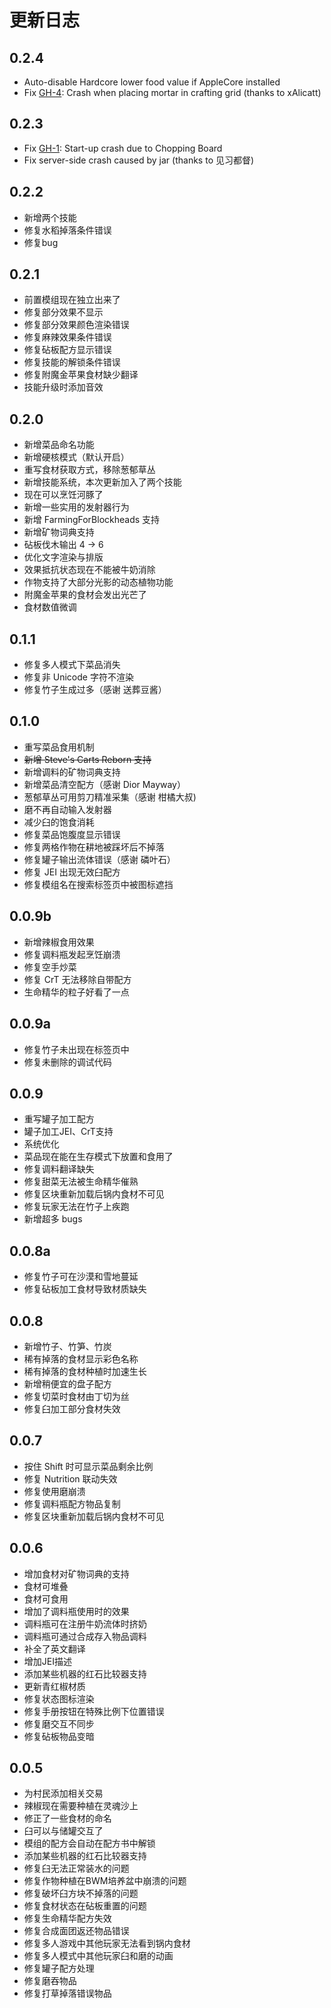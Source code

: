 # 更新日志

## 0.2.4

 - Auto-disable Hardcore lower food value if AppleCore installed
 - Fix [GH-4](https://github.com/Snownee/Cuisine/issues/4): Crash when placing mortar in crafting grid (thanks to xAlicatt)
 
## 0.2.3

 - Fix [GH-1](https://github.com/Snownee/Cuisine/issues/1): Start-up crash due to Chopping Board
 - Fix server-side crash caused by jar (thanks to 见习都督)

## 0.2.2

 - 新增两个技能
 - 修复水稻掉落条件错误
 - 修复bug

## 0.2.1

 - 前置模组现在独立出来了
 - 修复部分效果不显示
 - 修复部分效果颜色渲染错误
 - 修复麻辣效果条件错误
 - 修复砧板配方显示错误
 - 修复技能的解锁条件错误
 - 修复附魔金苹果食材缺少翻译
 - 技能升级时添加音效

## 0.2.0

 - 新增菜品命名功能
 - 新增硬核模式（默认开启）
 - 重写食材获取方式，移除葱郁草丛
 - 新增技能系统，本次更新加入了两个技能
 - 现在可以烹饪河豚了
 - 新增一些实用的发射器行为
 - 新增 FarmingForBlockheads 支持
 - 新增矿物词典支持
 - 砧板伐木输出 4 -> 6
 - 优化文字渲染与排版
 - 效果抵抗状态现在不能被牛奶消除
 - 作物支持了大部分光影的动态植物功能
 - 附魔金苹果的食材会发出光芒了
 - 食材数值微调

## 0.1.1

 - 修复多人模式下菜品消失
 - 修复非 Unicode 字符不渲染
 - 修复竹子生成过多（感谢 送葬豆酱）

## 0.1.0

 - 重写菜品食用机制
 - ~~新增 Steve's Carts Reborn 支持~~
 - 新增调料的矿物词典支持
 - 新增菜品清空配方（感谢 Dior Mayway）
 - 葱郁草丛可用剪刀精准采集（感谢 柑橘大叔)
 - 磨不再自动输入发射器
 - 减少臼的饱食消耗
 - 修复菜品饱腹度显示错误
 - 修复两格作物在耕地被踩坏后不掉落
 - 修复罐子输出流体错误（感谢 磷叶石）
 - 修复 JEI 出现无效臼配方
 - 修复模组名在搜索标签页中被图标遮挡

## 0.0.9b

 - 新增辣椒食用效果
 - 修复调料瓶发起烹饪崩溃
 - 修复空手炒菜
 - 修复 CrT 无法移除自带配方
 - 生命精华的粒子好看了一点

## 0.0.9a

 - 修复竹子未出现在标签页中
 - 修复未删除的调试代码

## 0.0.9

 - 重写罐子加工配方
 - 罐子加工JEI、CrT支持
 - 系统优化
 - 菜品现在能在生存模式下放置和食用了
 - 修复调料翻译缺失
 - 修复甜菜无法被生命精华催熟
 - 修复区块重新加载后锅内食材不可见
 - 修复玩家无法在竹子上疾跑
 - 新增超多 bugs

## 0.0.8a

 - 修复竹子可在沙漠和雪地蔓延
 - 修复砧板加工食材导致材质缺失

## 0.0.8

 - 新增竹子、竹笋、竹炭
 - 稀有掉落的食材显示彩色名称
 - 稀有掉落的食材种植时加速生长
 - 新增稍便宜的盘子配方
 - 修复切菜时食材由丁切为丝
 - 修复臼加工部分食材失效

## 0.0.7

 - 按住 Shift 时可显示菜品剩余比例
 - 修复 Nutrition 联动失效
 - 修复使用磨崩溃
 - 修复调料瓶配方物品复制
 - 修复区块重新加载后锅内食材不可见

## 0.0.6

 - 增加食材对矿物词典的支持
 - 食材可堆叠
 - 食材可食用
 - 增加了调料瓶使用时的效果
 - 调料瓶可在注册牛奶流体时挤奶
 - 调料瓶可通过合成存入物品调料
 - 补全了英文翻译
 - 增加JEI描述
 - 添加某些机器的红石比较器支持
 - 更新青红椒材质
 - 修复状态图标渲染
 - 修复手册按钮在特殊比例下位置错误
 - 修复磨交互不同步
 - 修复砧板物品变暗

## 0.0.5

 - 为村民添加相关交易
 - 辣椒现在需要种植在灵魂沙上
 - 修正了一些食材的命名
 - 臼可以与储罐交互了
 - 模组的配方会自动在配方书中解锁
 - 添加某些机器的红石比较器支持
 - 修复臼无法正常装水的问题
 - 修复作物种植在BWM培养盆中崩溃的问题
 - 修复破坏臼方块不掉落的问题
 - 修复食材状态在砧板重置的问题
 - 修复生命精华配方失效
 - 修复合成面团返还物品错误
 - 修复多人游戏中其他玩家无法看到锅内食材
 - 修复多人模式中其他玩家臼和磨的动画
 - 修复罐子配方处理
 - 修复磨吞物品
 - 修复打草掉落错误物品
